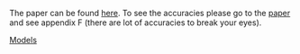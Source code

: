 The paper can be found [here](https://arxiv.org/pdf/2311.05640).
To see the accuracies please go to the [paper](https://arxiv.org/pdf/2311.05640) and see appendix F (there are lot of accuracies to break your eyes).

[Models](https://turkunlp.org/gpt3-finnish)

